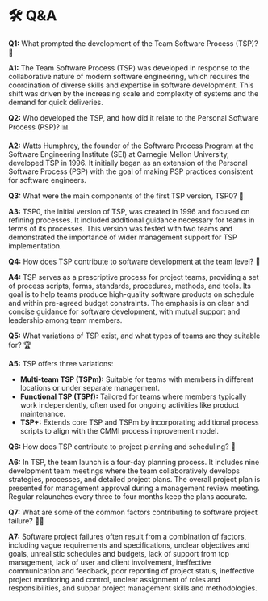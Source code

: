 # 🛠 Q\&A

**Q1:** What prompted the development of the Team Software Process (TSP)? 🚀

**A1:** The Team Software Process (TSP) was developed in response to the collaborative nature of modern software engineering, which requires the coordination of diverse skills and expertise in software development. This shift was driven by the increasing scale and complexity of systems and the demand for quick deliveries.

**Q2:** Who developed the TSP, and how did it relate to the Personal Software Process (PSP)? 📊

**A2:** Watts Humphrey, the founder of the Software Process Program at the Software Engineering Institute (SEI) at Carnegie Mellon University, developed TSP in 1996. It initially began as an extension of the Personal Software Process (PSP) with the goal of making PSP practices consistent for software engineers.

**Q3:** What were the main components of the first TSP version, TSP0? 🧩

**A3:** TSP0, the initial version of TSP, was created in 1996 and focused on refining processes. It included additional guidance necessary for teams in terms of its processes. This version was tested with two teams and demonstrated the importance of wider management support for TSP implementation.

**Q4:** How does TSP contribute to software development at the team level? 🌟

**A4:** TSP serves as a prescriptive process for project teams, providing a set of process scripts, forms, standards, procedures, methods, and tools. Its goal is to help teams produce high-quality software products on schedule and within pre-agreed budget constraints. The emphasis is on clear and concise guidance for software development, with mutual support and leadership among team members.

**Q5:** What variations of TSP exist, and what types of teams are they suitable for? 🏆

**A5:** TSP offers three variations:

* **Multi-team TSP (TSPm):** Suitable for teams with members in different locations or under separate management.
* **Functional TSP (TSPf):** Tailored for teams where members typically work independently, often used for ongoing activities like product maintenance.
* **TSP+:** Extends core TSP and TSPm by incorporating additional process scripts to align with the CMMI process improvement model.

**Q6:** How does TSP contribute to project planning and scheduling? 📆

**A6:** In TSP, the team launch is a four-day planning process. It includes nine development team meetings where the team collaboratively develops strategies, processes, and detailed project plans. The overall project plan is presented for management approval during a management review meeting. Regular relaunches every three to four months keep the plans accurate.

**Q7:** What are some of the common factors contributing to software project failure? 🚫💥

**A7:** Software project failures often result from a combination of factors, including vague requirements and specifications, unclear objectives and goals, unrealistic schedules and budgets, lack of support from top management, lack of user and client involvement, ineffective communication and feedback, poor reporting of project status, ineffective project monitoring and control, unclear assignment of roles and responsibilities, and subpar project management skills and methodologies.
